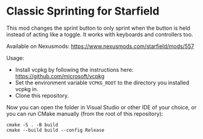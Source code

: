 # Classic Sprinting for Starfield
This mod changes the sprint button to only sprint when the button is held instead of acting like a toggle. It works with keyboards and controllers too.

Available on Nexusmods: https://www.nexusmods.com/starfield/mods/557

Usage:
- Install vcpkg by following the instructions here: https://github.com/microsoft/vcpkg
- Set the environment variable `VCPKG_ROOT` to the directory you installed vcpkg in.
- Clone this repository.

Now you can open the folder in Visual Studio or other IDE of your choice,
or you can run CMake manually (from the root of this repository):
```
cmake -S . -B build
cmake --build build --config Release
```